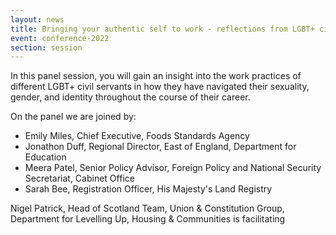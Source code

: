 ```yaml
---
layout: news
title: Bringing your authentic self to work - reflections from LGBT+ civil servants
event: conference-2022
section: session
---
```

In this panel session, you will gain an insight into the work practices of different LGBT+ civil servants in how they have navigated their sexuality, gender, and identity throughout the course of their career.

On the panel we are joined by: 

* Emily Miles, Chief Executive, Foods Standards Agency 
* Jonathon Duff, Regional Director, East of England, Department for Education
* Meera Patel, Senior Policy Advisor, Foreign Policy and National Security Secretariat,  Cabinet Office
* Sarah Bee, Registration Officer, His Majesty's Land Registry

Nigel Patrick, Head of Scotland Team, Union & Constitution Group, Department for Levelling Up, Housing & Communities is facilitating